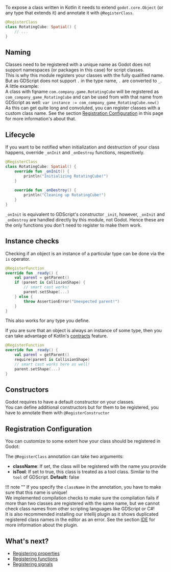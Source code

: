 To expose a class written in Kotlin it needs to extend `godot.core.Object` (or any type that extends it) and annotate it with `@RegisterClass`.

```kotlin
@RegisterClass
class RotatingCube: Spatial() {
    // ...
}
```

## Naming
Classes need to be registered with a unique name as Godot does not support namespaces (or packages in this case) for script classes.  
This is why this module registers your classes with the fully qualified name. But as GDScript does not support `.` in the type name, `.` are converted to `_`.  
A little example:  
A class with fqname `com.company.game.RotatingCube` will be registered as `com_company_game_RotatingCube` and can be used from with that name from GDScript as well: `var instance := com_company_game_RotatingCube.new()`  
As this can get quite long and convoluted, you can register classes with a custom class name. See the section [Registration Configuration](#registration-configuration) in this page for more information's about that.

## Lifecycle
If you want to be notified when initialization and destruction of your class happens, override `_onInit` and `_onDestroy` functions, respectively.

```kotlin
@RegisterClass
class RotatingCube: Spatial() {
    override fun _onInit() {
        println("Initializing RotatingCube!")
    }
    
    override fun _onDestroy() {
        println("Cleaning up RotatingCube!")
    }
}
```

`_onInit` is equivalent to GDScript's constructor `_init`, however, `_onInit` and `_onDestroy` are handled directly by this module, not Godot. Hence these are the only functions you don't need to register to make them work.

## Instance checks
Checking if an object is an instance of a particular type can be done via the `is` operator.

```kotlin
@RegisterFunction
override fun _ready() {
    val parent = getParent()
    if (parent is CollisionShape) {
        // smart cast works!
        parent.setShape(...)
    } else {
        throw AssertionError("Unexpected parent!")
    }
}
```

This also works for any type you define. 

If you are sure that an object is always an instance of some type, then you can take advantage of Kotlin's [contracts](https://kotlinlang.org/docs/reference/whatsnew13.html#contracts) feature.

```kotlin
@RegisterFunction
override fun _ready() {
    val parent = getParent()
    require(parent is CollisionShape)
    // smart cast works here as well!
    parent.setShape(...)
}
```

## Constructors
Godot requires to have a default constructor on your classes.  
You can define additional constructors but for them to be registered, you have to annotate them with `@RegisterConstructor`

## Registration Configuration
You can customize to some extent how your class should be registered in Godot:

The `@RegisterClass` annotation can take two arguments:

- **className**: If set, the class will be registered with the name you provide
- **isTool**: If set to true, this class is treated as a tool class. Similar to the `tool` of GDScript. **Default:** false

!!! note ""
    If you specify the `className` in the annotation, you have to make sure that this name is unique!  
    We implemented compilation checks to make sure the compilation fails if more than two classes are registered with the same name, but we cannot check class names from other scripting languages like GDScript or C#!  
    It is also recommended installing our intellij plugin as it shows duplicated registered class names in the editor as an error. See the section [IDE](../getting-started/ide.md) for more information about the plugin.

## What's next?
 - [Registering properties](properties.md)
 - [Registering functions](functions.md)
 - [Registering signals](signals.md)
